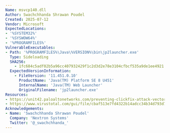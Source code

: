 ```yaml
---
Name: msvcp140.dll
Author: Swachchhanda Shrawan Poudel
Created: 2025-07-12
Vendor: Microsoft
ExpectedLocations:
- '%SYSTEM32%'
- '%SYSWOW64%'
- '%PROGRAMFILES%'
VulnerableExecutables:
- Path: '%PROGRAMFILES%\Java\%VERSION%\bin\jp2launcher.exe'
  Type: Sideloading
  SHA256:
    - 1fc684c5adf02b5a96cc407932429f1c2d3d2e78e3104cfbcf535a9de1ee4921
  ExpectedVersionInformation:
    - FileVersion: '11.451.0.10'
      ProductName: 'Java(TM) Platform SE 8 U451'
      InternalName: 'Java(TM) Web Launcher'
      OriginalFilename: 'jp2launcher.exe'
Resources:
- https://unit42.paloaltonetworks.com/preventing-clickfix-attack-vector/
- https://www.virustotal.com/gui/file/cbaf513e7fd4322b14adcc34b34d793d79076ad310925981548e8d3cff886527
Acknowledgements:
- Name: 'Swachchhanda Shrawan Poudel'
  Company: 'Nextron Systems'
  Twitter: '@_swachchhanda_'
---
```


